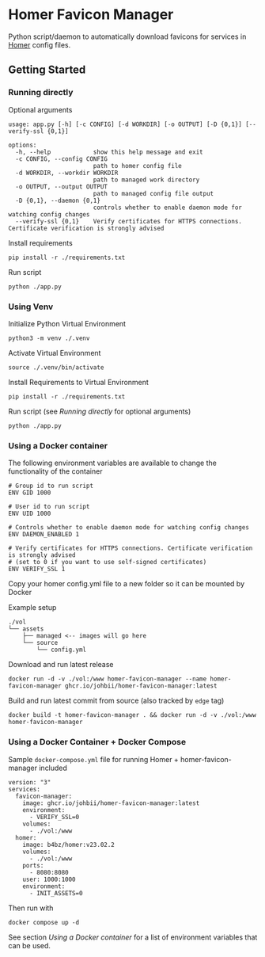# Homer Favicon Manager
Python script/daemon to automatically download favicons for services in [Homer](https://github.com/bastienwirtz/homer) config files.

## Getting Started
### Running directly
Optional arguments
```
usage: app.py [-h] [-c CONFIG] [-d WORKDIR] [-o OUTPUT] [-D {0,1}] [--verify-ssl {0,1}]

options:
  -h, --help            show this help message and exit
  -c CONFIG, --config CONFIG
                        path to homer config file
  -d WORKDIR, --workdir WORKDIR
                        path to managed work directory
  -o OUTPUT, --output OUTPUT
                        path to managed config file output
  -D {0,1}, --daemon {0,1}
                        controls whether to enable daemon mode for watching config changes
  --verify-ssl {0,1}    Verify certificates for HTTPS connections. Certificate verification is strongly advised
```
Install requirements
```
pip install -r ./requirements.txt
```
Run script
```
python ./app.py
```
### Using Venv
Initialize Python Virtual Environment
```
python3 -m venv ./.venv
```
Activate Virtual Environment
```
source ./.venv/bin/activate
```
Install Requirements to Virtual Environment
```
pip install -r ./requirements.txt
```
Run script (see *Running directly* for optional arguments)
```
python ./app.py
```
### Using a Docker container
The following environment variables are available to change the functionality of the container
```
# Group id to run script
ENV GID 1000

# User id to run script
ENV UID 1000

# Controls whether to enable daemon mode for watching config changes
ENV DAEMON_ENABLED 1

# Verify certificates for HTTPS connections. Certificate verification is strongly advised
# (set to 0 if you want to use self-signed certificates)
ENV VERIFY_SSL 1
```
Copy your homer config.yml file to a new folder so it can be mounted by Docker

Example setup
```
./vol
└── assets
    ├── managed <-- images will go here
    └── source
        └── config.yml
```
Download and run latest release
```
docker run -d -v ./vol:/www homer-favicon-manager --name homer-favicon-manager ghcr.io/johbii/homer-favicon-manager:latest
```
Build and run latest commit from source (also tracked by `edge` tag)
```
docker build -t homer-favicon-manager . && docker run -d -v ./vol:/www homer-favicon-manager
```
### Using a Docker Container + Docker Compose
Sample `docker-compose.yml` file for running Homer + homer-favicon-manager included
```
version: "3"
services:
  favicon-manager:
    image: ghcr.io/johbii/homer-favicon-manager:latest
    environment:
      - VERIFY_SSL=0
    volumes:
      - ./vol:/www
  homer:
    image: b4bz/homer:v23.02.2
    volumes:
      - ./vol:/www
    ports:
      - 8080:8080
    user: 1000:1000
    environment:
      - INIT_ASSETS=0

```
Then run with
```
docker compose up -d
```
See section *Using a Docker container* for a list of environment variables that can be used.
